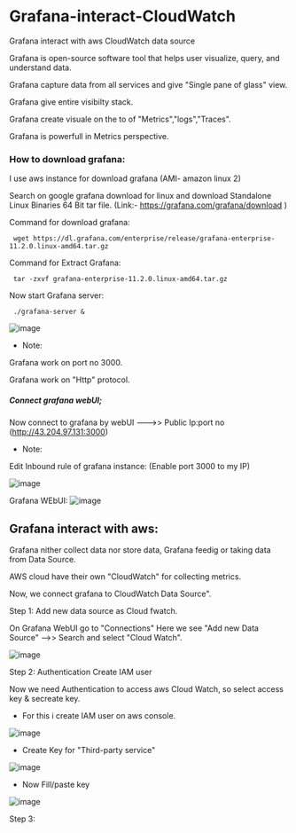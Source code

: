 # Grafana-interact-CloudWatch
Grafana interact with aws CloudWatch data source

Grafana is open-source software tool that helps user visualize, query, and understand data.

Grafana capture data from all services and give "Single pane of glass" view.

Grafana give entire visibilty stack.

Grafana create visuale on the to of "Metrics","logs","Traces".

Grafana is powerfull in Metrics perspective.


### How to download grafana:

I use aws instance for download grafana (AMI- amazon linux 2)

Search on google grafana download for linux and download Standalone Linux Binaries 64 Bit tar file. 
(Link:-  https://grafana.com/grafana/download )

Command for download grafana:

     wget https://dl.grafana.com/enterprise/release/grafana-enterprise-11.2.0.linux-amd64.tar.gz

Command for Extract Grafana:

     tar -zxvf grafana-enterprise-11.2.0.linux-amd64.tar.gz

Now start Grafana server:

     ./grafana-server &

![image](https://github.com/user-attachments/assets/1beff168-7444-468c-9d99-fa8963d54a48)

     
- Note:

Grafana work on port no 3000.

Grafana work on "Http" protocol.


##### Connect grafana webUI;

Now connect to grafana by webUI --->>  Public Ip:port no (http://43.204.97.131:3000)

- Note:

Edit Inbound rule of grafana instance: (Enable port 3000 to my IP)

![image](https://github.com/user-attachments/assets/e817b3ca-15ba-42f0-8537-76821b176cbe)

Grafana WEbUI:
![image](https://github.com/user-attachments/assets/540075e2-e041-41f2-bdf3-feb1df5fd828)


## Grafana interact with aws:

Grafana nither collect data nor store data, Grafana feedig or taking data from Data Source.

AWS cloud have their own "CloudWatch" for collecting metrics.

Now, we connect grafana to CloudWatch Data Source".

Step 1: Add new data source as Cloud fwatch.

On Grafana WebUI go to "Connections"  Here we see "Add new Data Source" -->> Search and select "Cloud Watch".

![image](https://github.com/user-attachments/assets/2bca37d2-b7db-48d6-a107-4f1e4b5472e6)


Step 2: Authentication Create IAM user 

Now we need Authentication to access aws Cloud Watch, so select access key & secreate key.

- For this i create IAM user on aws console. 

![image](https://github.com/user-attachments/assets/826e2ebd-c840-4558-abb8-04007896f2fa)

- Create Key for "Third-party service"

![image](https://github.com/user-attachments/assets/13343943-4204-44d4-9e1f-a5996ddfb7fc)

- Now Fill/paste key

![image](https://github.com/user-attachments/assets/640e05d4-8b4e-464c-bb38-8ec88e1213d2)

Step 3:


     
